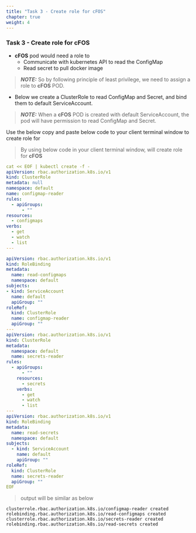 ```yaml
---
title: "Task 3 - Create role for cFOS"
chapter: true
weight: 4
---
```


### Task 3 - Create role for cFOS


* **cFOS** pod would need a role to  
   * Communicate with kubernetes API to read the ConfigMap 
   * Read secret to pull docker image 

> **_NOTE:_** So by following principle of least privilege, we need to assign a role to **cFOS** POD.

* Below we create a ClusterRole to read ConfigMap and Secret, and bind them to default ServiceAccount.

> **_NOTE:_** When a **cFOS** POD is created with default ServiceAccount, the pod will have permission to read ConfigMap and Secret.

Use the below copy and paste below code to your client terminal window to create role for 

> By using below code in your client terminal window, will create role for **cFOS**

``` yaml
cat << EOF | kubectl create -f - 
apiVersion: rbac.authorization.k8s.io/v1
kind: ClusterRole
metadata: null
namespace: default
name: configmap-reader
rules:
  - apiGroups:
      - ""
resources:
  - configmaps
verbs:
  - get
  - watch
  - list
---

apiVersion: rbac.authorization.k8s.io/v1
kind: RoleBinding
metadata:
  name: read-configmaps
  namespace: default
subjects:
- kind: ServiceAccount
  name: default
  apiGroup: ""
roleRef:
  kind: ClusterRole
  name: configmap-reader
  apiGroup: ""
---
apiVersion: rbac.authorization.k8s.io/v1
kind: ClusterRole
metadata:
  namespace: default
  name: secrets-reader
rules:
  - apiGroups:
      - ""
    resources:
      - secrets
    verbs:
      - get
      - watch
      - list
---
apiVersion: rbac.authorization.k8s.io/v1
kind: RoleBinding
metadata:
  name: read-secrets
  namespace: default
subjects:
  - kind: ServiceAccount
    name: default
    apiGroup: ""
roleRef:
  kind: ClusterRole
  name: secrets-reader
  apiGroup: ""
EOF
```

> output will be similar as below

   ```
   clusterrole.rbac.authorization.k8s.io/configmap-reader created
   rolebinding.rbac.authorization.k8s.io/read-configmaps created
   clusterrole.rbac.authorization.k8s.io/secrets-reader created
   rolebinding.rbac.authorization.k8s.io/read-secrets created
   ```